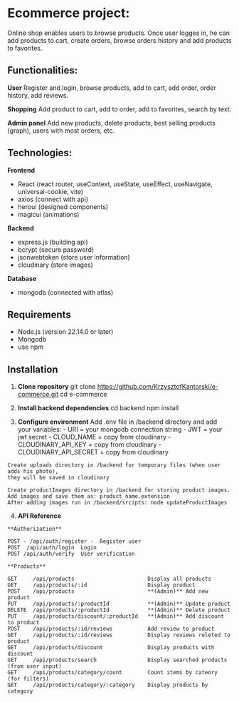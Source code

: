 # Ecommerce project:

Online shop enables users to browse products. 
Once user logges in, he can add products to cart, create orders, browse orders history 
and add products to favorites. 


## Functionalities:

**User** 
  Register and login, browse products, add to cart, add order, order history, add reviews.

**Shopping** 
  Add product to cart, add to order, add to favorites, search by text.

**Admin panel** 
  Add new products, delete products, best selling products (graph), users with most orders, etc.


## Technologies:

**Frontend** 
  - React (react router, useContext, useState, useEffect, useNavigate, universal-cookie, vite) 
  - axios (connect with api)
  - heroui (designed components)
  - magicui (animations)

**Backend**
  - express.js (building api) 
  - bcrypt (secure password)
  - jsonwebtoken (store user information)
  - cloudinary (store images)

**Database**
  - mongodb (connected with atlas)


## Requirements
  - Node.js (version 22.14.0 or later)
  - Mongodb
  - use npm


## Installation

  1. **Clone repository**
    git clone https://github.com/KrzysztofKantorski/e-commerce.git
    cd e-commerce

  2. **Install backend dependencies**
    cd backend
    npm install
  
  3. **Configure environment**
    Add .env file in /backend directory and add your variables:
    - URI = your mongodb connection string
    - JWT = your jwt secret
    - CLOUD_NAME = copy from cloudinary
    - CLOUDINARY_API_KEY = copy from cloudinary
    - CLOUDINARY_API_SECRET = copy from cloudinary

    Create uploads directory in /backend for temporary files (when user adds his photo), 
    they will be saved in cloudinary

    Create productImages directory in /backend for storing product images. 
    Add images and save them as: product_name.extension
    After adding images run in /backend/srcipts: node updateProductImages

  4. **API Reference**

    **Authorization**
   
    POST - /api/auth/register -  Register user 
    POST  /api/auth/login  Login 
    POST /api/auth/verify  User verification 

    **Products**
   
    GET     /api/products                       Display all products 
    GET     /api/products/:id                   Display product 
    POST    /api/products                       **(Admin)** Add new product 
    PUT     /api/products/:productId            **(Admin)** Update product 
    DELETE  /api/products/:productId            **(Admin)** Delete product 
    PUT     /api/products/discount/:productId   **(Admin)** Add discount to product 
    POST    /api/products/:id/reviews           Add review to product 
    GET     /api/products/:id/reviews           Display reviews releted to product 
    GET     /api/products/discount              Display products with discount 
    GET     /api/products/search                Display searched products (from user input) 
    GET     /api/products/category/count        Count items by cateory (for filters) 
    GET     /api/products/category/:category    Display products by category 




    
